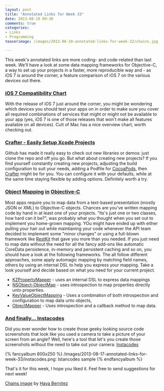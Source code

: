 ```yaml
---
layout: post
title: "Annotated Links for Week 33"
date: 2013-08-19 09:30
comments: true
categories: 
- Links
- Programming
teaserimage: /images/2013-08-10-annotated-links-for-week-32/chains.jpg

---
```


This week's annotated links are more coding- and code-related than last week. We'll have a look at some data mapping frameworks for Objective-C, a way to set up your projects in a faster, more reproducible way and - as iOS 7 is around the corner, a feature comparison of iOS 7 on the various devices out there.

<!-- more -->

### [iOS 7 Compatibility Chart](http://www.cultofmac.com/231632/the-ultimate-ios-7-compatibility-chart/)

With the release of iOS 7 just around the corner, you might be wondering which devices you should test your apps on in order to make sure you cover all required combinations of services that might or might not be available to your app (yes, iOS 7 is one of those releases that won't make all features available on all devices). Cult of Mac has a nice overview chart, worth checking out.

### [Crafter - Easily Setup Xcode Projects](http://www.merowing.info/2013/05/crafter-setup-your-cocoa-projects-with-ease/)
Github has made it really easy to check out new libraries or demos: just clone the repo and off you go. But what about creating new projects? If you find yourself constantly creating new projects, adjusting the build configuration to suit your needs, adding a Podfile for [CocoaPods](http://www.cocoapods.org), then [Crafter](https://github.com/krzysztofzablocki/crafter) might be for you. You can configure it with your defaults, while at the same time staying flexible by adding options. Definitely worth a try.

### [Object](https://github.com/krzysztofzablocki/KZPropertyMapper) [Mapping](https://github.com/uacaps/NSObject-ObjectMap) [in](https://github.com/dchohfi/KeyValueObjectMapping) [Objective-C](https://github.com/mattiaslevin/ObjectMapper)
Most apps require you to map data from a text-based presentation (mostly JSON or XML) to  Objective-C objects. Chances are you've written mapping code by hand in at least one of your projects. "Its's just one or two classes, how hard can it be?", was probably what you thought when you set out to implement you home-grown mapping. YOu might have ended up with either pulling your hair out while maintianing your code whenever the API team decided to implement some "minor changes" or using a full-blown framework like [RestKit](http://www.restkit.org) that gave you more than you needed. If you just need to map data without the need for all the fancy add-ons like automatic CoreData persistence, in-memory and persistent caching and so on, you should have a look at the following frameworks. The all follow different approaches, some apply automagic mapping by matching field names, others by using an internal DSL to help you express your mapping. Take a look yourself and decide based on what you need for your current project.

* [KZPropertyMapper](https://github.com/krzysztofzablocki/KZPropertyMapper) - uses an internal DSL to express data mappings
* [NSObject-ObjectMap](https://github.com/uacaps/NSObject-ObjectMap) - uses introspection to map properties directly unto properties. 
* [KeyValueObjectMapping](https://github.com/dchohfi/KeyValueObjectMapping) - Uses a combination of both introspection and configuration to map data unto objects,
* [ObjectMapper](https://github.com/mattiaslevin/ObjectMapper) - Uses introspection and a callback method to map data.

### [And finally... Instacodes](http://instacod.es)
Did you ever wonder how to create those geeky looking source code screenshots that look like you used a camera to take a picture of your screen from an angle? Well, here's a tool that let's you create those screenshots without the need to take out your camera: [Instacodes](http://instacod.es)

{% fancyalbum 600x250 %}
/images/2013-08-17-annotated-links-for-week-33/instacodes.png: Istancodes sample
{% endfancyalbum %}

That's it for this week, I hope you liked it. Feel free to send suggestions for next week!

[Chains image](http://www.flickr.com/photos/h20tubig/9376203024/) by [Haya Bernitez](http://www.flickr.com/photos/h20tubig/)